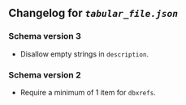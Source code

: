 ## Changelog for *`tabular_file.json`*

### Schema version 3

* Disallow empty strings in `description`.

### Schema version 2

* Require a minimum of 1 item for `dbxrefs`.

